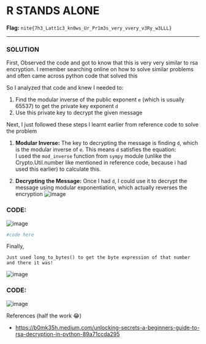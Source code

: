 # R STANDS ALONE

**Flag:** `nite{7h3_Latt1c3_kn0ws_Ur_Pr1m3s_very_vvery_v3Ry_w3LLL}`

---

### SOLUTION

First,
Observed the code and got to know that this is very very similar to rsa encryption.
I remember searching online on how to solve similar problems and often came across python code that solved this

So I analyzed that code and knew I needed to:
1. Find the modular inverse of the public exponent `e` (which is usually 65537) to get the private key exponent `d`
2. Use this private key to decrypt the given message


Next,
I just followed these steps I learnt earlier from reference code to solve the problem

1. **Modular Inverse:** The key to decrypting the message is finding `d`, which is the modular inverse of `e`. This means `d` satisfies the equation:  
   I used the `mod_inverse` function from `sympy` module (unlike the Crypto.Util.number like mentioned in reference code, because i had used this earlier) to calculate this.

2. **Decrypting the Message:** Once I had `d`, I could use it to decrypt the message using modular exponentiation, which actually reverses the encryption
![image](https://github.com/user-attachments/assets/c0fe44c8-d7b3-4311-a7da-e176b39359c1)

### CODE:
![image](https://github.com/user-attachments/assets/96e57afe-f543-4d6f-9139-4752a1467c35)

```python
#code here
```


Finally, 
```
Just used long_to_bytes() to get the byte expression of that number and there it was!
```
![image](https://github.com/user-attachments/assets/dad4a318-ca34-4239-9b2a-d92338876888)

### CODE:
![image](https://github.com/user-attachments/assets/39dc460e-cd74-4e7c-9c26-2b06a4ffeeaa)


References (half the work 😂)

- https://b0mk35h.medium.com/unlocking-secrets-a-beginners-guide-to-rsa-decryption-in-python-89a71ccda295

